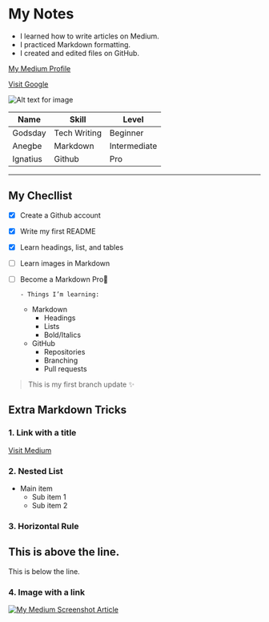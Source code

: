 # My Notes

- I learned how to write articles on Medium.  
- I practiced Markdown formatting.  
- I created and edited files on GitHub.  

[My Medium Profile](https://medium.com/@godsdaygogdocs)


[Visit Google](https://www.google.com)


![Alt text for image](https://images.unsplash.com/photo-1754922493956-364a7623a016?q=80&w=1675&auto=format&fit=crop&ixlib=rb-4.1.0&ixid=M3wxMjA3fDB8MHxwaG90by1wYWdlfHx8fGVufDB8fHx8fA%3D%3D)



Name  | Skill  |  Level  |
|----- | ------ | -------|
Godsday | Tech Writing | Beginner |
  Anegbe    | Markdown     | Intermediate |
Ignatius  | Github    |  Pro    |

___

## My Checllist

- [x] Create a Github account
- [x] Write my first README
- [x] Learn headings, list, and tables
- [ ] Learn images in Markdown
- [ ] Become a Markdown Pro💪


      - Things I’m learning:
  - Markdown
    - Headings
    - Lists
    - Bold/Italics
  - GitHub
    - Repositories
    - Branching
    - Pull requests

> This is my first branch update ✨


## Extra Markdown Tricks

### 1. Link with a title
[Visit Medium](https://medium.com "Click here to read articles")

### 2. Nested List
- Main item
  - Sub item 1
  - Sub item 2

### 3. Horizontal Rule
This is above the line.
---
This is below the line.

### 4. Image with a link
[![My Medium Screenshot Article](https://via.placeholder.com/300x150.png)](https://medium.com/@godsdaygogdocs/how-to-take-screenshot-on-windows-11-674a8944720d)



